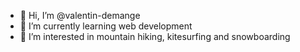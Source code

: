 - 👋 Hi, I’m @valentin-demange
- 🌱 I’m currently learning web development
- 👀 I’m interested in mountain hiking, kitesurfing and snowboarding
